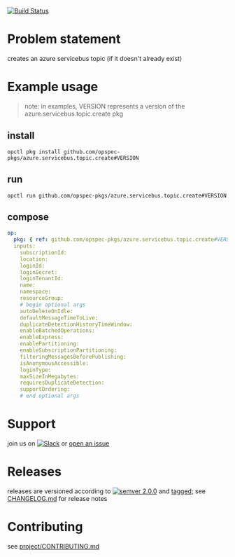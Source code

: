 [![Build Status](https://travis-ci.org/opspec-pkgs/azure.servicebus.topic.create.svg?branch=master)](https://travis-ci.org/opspec-pkgs/azure.servicebus.topic.create)

# Problem statement

creates an azure servicebus topic (if it doesn't already exist)

# Example usage

> note: in examples, VERSION represents a version of the
> azure.servicebus.topic.create pkg

## install

```shell
opctl pkg install github.com/opspec-pkgs/azure.servicebus.topic.create#VERSION
```

## run

```
opctl run github.com/opspec-pkgs/azure.servicebus.topic.create#VERSION
```

## compose

```yaml
op:
  pkg: { ref: github.com/opspec-pkgs/azure.servicebus.topic.create#VERSION }
  inputs: 
    subscriptionId:
    location:
    loginId:
    loginSecret:
    loginTenantId:
    name:
    namespace:
    resourceGroup:
    # begin optional args
    autoDeleteOnIdle:
    defaultMessageTimeToLive:
    duplicateDetectionHistoryTimeWindow:
    enableBatchedOperations:
    enableExpress:
    enablePartitioning:
    enableSubscriptionPartitioning:
    filteringMessagesBeforePublishing:
    isAnonymousAccessible:
    loginType:
    maxSizeInMegabytes:
    requiresDuplicateDetection:
    supportOrdering:
    # end optional args
```

# Support

join us on
[![Slack](https://opspec-slackin.herokuapp.com/badge.svg)](https://opspec-slackin.herokuapp.com/)
or
[open an issue](https://github.com/opspec-pkgs/azure.servicebus.topic.create/issues)

# Releases

releases are versioned according to
[![semver 2.0.0](https://img.shields.io/badge/semver-2.0.0-brightgreen.svg)](http://semver.org/spec/v2.0.0.html)
and [tagged](https://git-scm.com/book/en/v2/Git-Basics-Tagging); see
[CHANGELOG.md](CHANGELOG.md) for release notes

# Contributing

see
[project/CONTRIBUTING.md](https://github.com/opspec-pkgs/project/blob/master/CONTRIBUTING.md)

